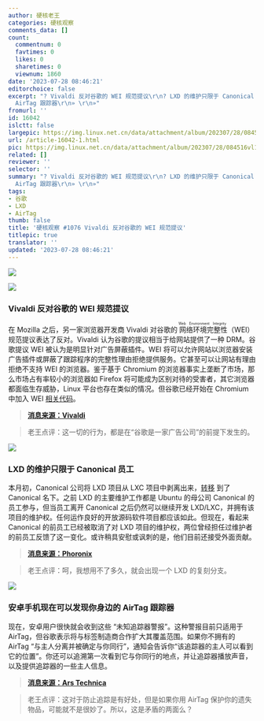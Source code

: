 ```yaml
---
author: 硬核老王
categories: 硬核观察
comments_data: []
count:
  commentnum: 0
  favtimes: 0
  likes: 0
  sharetimes: 0
  viewnum: 1860
date: '2023-07-28 08:46:21'
editorchoice: false
excerpt: "? Vivaldi 反对谷歌的 WEI 规范提议\r\n? LXD 的维护只限于 Canonical 员工\r\n? 安卓手机现在可以发现你身边的
  AirTag 跟踪器\r\n» \r\n»"
fromurl: ''
id: 16042
islctt: false
largepic: https://img.linux.net.cn/data/attachment/album/202307/28/084516vl1917ps3msqqe0l.jpg
url: /article-16042-1.html
pic: https://img.linux.net.cn/data/attachment/album/202307/28/084516vl1917ps3msqqe0l.jpg.thumb.jpg
related: []
reviewer: ''
selector: ''
summary: "? Vivaldi 反对谷歌的 WEI 规范提议\r\n? LXD 的维护只限于 Canonical 员工\r\n? 安卓手机现在可以发现你身边的
  AirTag 跟踪器\r\n» \r\n»"
tags:
- 谷歌
- LXD
- AirTag
thumb: false
title: '硬核观察 #1076 Vivaldi 反对谷歌的 WEI 规范提议'
titlepic: true
translator: ''
updated: '2023-07-28 08:46:21'
---
```


![](https://img.linux.net.cn/data/attachment/album/202307/28/084516vl1917ps3msqqe0l.jpg)


![](https://img.linux.net.cn/data/attachment/album/202307/28/084528jwy7zn3igynpgena.jpg)


### Vivaldi 反对谷歌的 WEI 规范提议


在 Mozilla 之后，另一家浏览器开发商 Vivaldi 对谷歌的<ruby> 网络环境完整性 <rt>  Web Environment Integrity </rt></ruby>（WEI）规范提议表达了反对。Vivaldi 认为谷歌的提议相当于给网站提供了一种 DRM。谷歌提议 WEI 被认为是明显针对广告屏蔽插件。WEI 将可以允许网站以浏览器安装广告插件或屏蔽了跟踪程序的完整性理由拒绝提供服务。它甚至可以让网站有理由拒绝不支持 WEI 的浏览器。鉴于基于 Chromium 的浏览器事实上垄断了市场，那么市场占有率较小的浏览器如 Firefox 将可能成为区别对待的受害者，其它浏览器都面临生存威胁，Linux 平台也存在类似的情况。但谷歌已经开始在 Chromium 中加入 WEI [相关代码](https://github.com/chromium/chromium/commit/6f47a22906b2899412e79a2727355efa9cc8f5bd)。



> 
> **[消息来源：Vivaldi](https://vivaldi.com/blog/googles-new-dangerous-web-environment-integrity-spec/)**
> 
> 
> 



> 
> 老王点评：这一切的行为，都是在“谷歌是一家广告公司”的前提下发生的。
> 
> 
> 


![](https://img.linux.net.cn/data/attachment/album/202307/28/084539shp3osoz6w64j43m.jpg)


### LXD 的维护只限于 Canonical 员工


本月初，Canonical 公司将 LXD 项目从 LXC 项目中剥离出来，[转移](/article-15971-1.html) 到了 Canonical 名下。之前 LXD 的主要维护工作都是 Ubuntu 的母公司 Canonical 的员工参与，但当员工离开 Canonical 之后仍然可以继续开发 LXD/LXC，并拥有该项目的维护权。任何运作良好的开放源码软件项目都应该如此。但现在，看起来 Canonical 的前员工已经被取消了对 LXD 项目的维护权，两位曾经担任过维护者的前员工反馈了这一变化。或许稍具安慰或讽刺的是，他们目前还接受外面贡献。



> 
> **[消息来源：Phoronix](https://www.phoronix.com/news/LXD-Maintainership-Canonical)**
> 
> 
> 



> 
> 老王点评：呵，我想用不了多久，就会出现一个 LXD 的复刻分支。
> 
> 
> 


![](https://img.linux.net.cn/data/attachment/album/202307/28/084550rhpysp6ncq1fpz2z.jpg)


### 安卓手机现在可以发现你身边的 AirTag 跟踪器


现在，安卓用户很快就会收到这些 “未知追踪器警报”。这种警报目前只适用于 AirTag，但谷歌表示将与标签制造商合作扩大其覆盖范围。如果你不拥有的 AirTag “与主人分离并被确定与你同行”，通知会告诉你“该追踪器的主人可以看到它的位置”。你还可以追溯第一次看到它与你同行的地点，并让追踪器播放声音，以及提供追踪器的一些主人信息。



> 
> **[消息来源：Ars Technica](https://arstechnica.com/gadgets/2023/07/android-phones-can-now-tell-you-if-theres-an-airtag-following-you/)**
> 
> 
> 



> 
> 老王点评：这对于防止追踪是有好处，但是如果你用 AirTag 保护你的遗失物品，可能就不是很妙了。所以，这是矛盾的两面么？
> 
> 
>